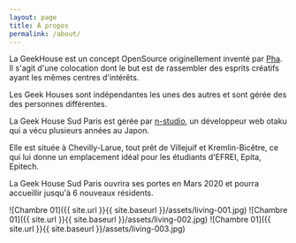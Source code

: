 ```yaml
---
layout: page
title: À propos
permalink: /about/
---
```


La GeekHouse est un concept OpenSource originellement inventé par [Pha](https://github.com/pha). Il s'agit d'une colocation dont le but est de rassembler des esprits créatifs ayant les mêmes centres d'intérêts.

Les Geek Houses sont indépendantes les unes des autres et sont gérée des des personnes différentes.

La Geek House Sud Paris est gérée par [n-studio](https://github.com/n-studio), un développeur web otaku qui a vécu plusieurs années au Japon.

Elle est située à Chevilly-Larue, tout prêt de Villejuif et Kremlin-Bicêtre, ce qui lui donne un emplacement idéal pour les étudiants d'EFREI, Epita, Epitech.

La Geek House Sud Paris ouvrira ses portes en Mars 2020 et pourra accueillir jusqu'à 6 nouveaux résidents.

![Chambre 01]({{ site.url }}{{ site.baseurl }}/assets/living-001.jpg)
![Chambre 01]({{ site.url }}{{ site.baseurl }}/assets/living-002.jpg)
![Chambre 01]({{ site.url }}{{ site.baseurl }}/assets/living-003.jpg)

